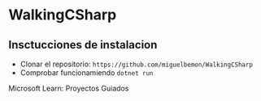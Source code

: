 # WalkingCSharp

 ## Insctucciones de instalacion

  - Clonar el repositorio: ```https://github.com/miguelbemon/WalkingCSharp```
  - Comprobar funcionamiendo ```dotnet run``` 

Microsoft Learn: Proyectos Guiados 